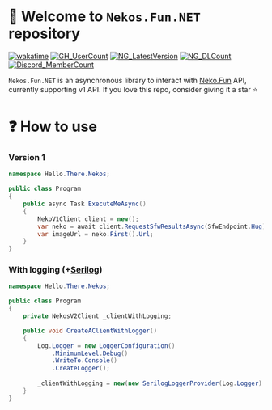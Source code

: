 # :tada: Welcome to `Nekos.Fun.NET` repository
[![wakatime](https://wakatime.com/badge/user/17f322c9-222a-48b4-9e15-983c41f7aed4/project/fd433962-b9fd-490b-bf3b-c517b45829b3.svg)](https://wakatime.com/badge/user/17f322c9-222a-48b4-9e15-983c41f7aed4/project/fd433962-b9fd-490b-bf3b-c517b45829b3)
[![GH_UserCount](https://badgen.net/github/dependents-repo/MarkenJaden/Nekos.Fun.NET)](https://github.com/MarkenJaden/Nekos.Fun.NET/network/dependents)
[![NG_LatestVersion](https://badgen.net/nuget/v/Nekos.Fun.NET/latest)](https://www.nuget.org/packages/Nekos.Fun.NET/)
[![NG_DLCount](https://badgen.net/nuget/dt/Nekos.Fun.NET)](https://www.nuget.org/packages/Nekos.Fun.NET/)
[![Discord_MemberCount](https://badgen.net/discord/members/ZZGTwCZprC)](https://discord.gg/ZZGTwCZprC)

`Nekos.Fun.NET` is an asynchronous library to interact with [Neko.Fun](https://nekos.fun/) API, currently
supporting v1 API. If you love this repo, consider giving it a star :star:

# :question: How to use
### Version 1
```c#
namespace Hello.There.Nekos;

public class Program
{
    public async Task ExecuteMeAsync()
    {
        NekoV1Client client = new();
        var neko = await client.RequestSfwResultsAsync(SfwEndpoint.Hug);
        var imageUrl = neko.First().Url;
    }
}
```
### With logging (+[Serilog](https://github.com/serilog/serilog))
```c#
namespace Hello.There.Nekos;

public class Program
{
    private NekosV2Client _clientWithLogging;

    public void CreateAClientWithLogger()
    {
        Log.Logger = new LoggerConfiguration()
            .MinimumLevel.Debug()
            .WriteTo.Console()
            .CreateLogger();
            
        _clientWithLogging = new(new SerilogLoggerProvider(Log.Logger).CreateLogger("Nekos"));        
    }
}
```
